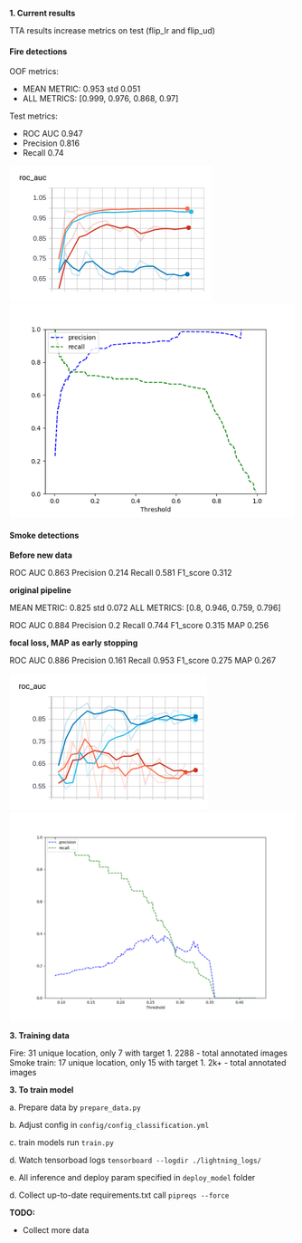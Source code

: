 **1. Current results**

TTA results increase metrics on test (flip_lr and flip_ud)

#### Fire detections

OOF metrics:
* MEAN METRIC: 0.953 std 0.051
* ALL METRICS: [0.999, 0.976, 0.868, 0.97]

Test metrics:
* ROC AUC 0.947
* Precision 0.816
* Recall 0.74

![Cross Val ROC AUC](./lightning_logs/image.png)
![Precision_recall_th_smoke](./lightning_logs/precision_recall_th_fire.png)

#### Smoke detections

**Before new data**

ROC AUC 0.863
Precision 0.214
Recall 0.581
F1_score 0.312

**original pipeline**

MEAN METRIC: 0.825 std 0.072
ALL METRICS: [0.8, 0.946, 0.759, 0.796]

ROC AUC 0.884
Precision 0.2
Recall 0.744
F1_score 0.315
MAP 0.256

**focal loss, MAP as early stopping**
 
ROC AUC 0.886
Precision 0.161
Recall 0.953
F1_score 0.275
MAP 0.267

![Cross Val ROC AUC](./lightning_logs/smoke.png)
![Precision_recall_th_smoke](./lightning_logs/precision_recall_th_smoke.png)

**3. Training data**

Fire: 31 unique location, only 7 with target 1. 2288 - total annotated images 
Smoke train: 17 unique location, only 15 with target 1. 2k+ - total annotated images

**3. To train model**

 a. Prepare data by ```prepare_data.py```
 
 b. Adjust config in `config/config_classification.yml`
 
 c. train models run ``train.py``
 
 d. Watch tensorboad logs `tensorboard --logdir ./lightning_logs/`
 
 e. All inference and deploy param specified in `deploy_model` folder
 
 d. Collect up-to-date requirements.txt call `pipreqs --force`
 
 **TODO:**
 * Collect more data 
 